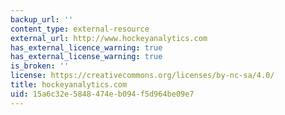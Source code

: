 ```yaml
---
backup_url: ''
content_type: external-resource
external_url: http://www.hockeyanalytics.com
has_external_licence_warning: true
has_external_license_warning: true
is_broken: ''
license: https://creativecommons.org/licenses/by-nc-sa/4.0/
title: hockeyanalytics.com
uid: 15a6c32e-5848-474e-b094-f5d964be09e7
---
```

